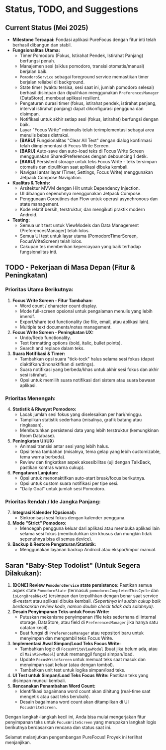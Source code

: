 # Status, TODO, and Suggestions

## Current Status (Mei 2025)

* **Milestone Tercapai:** Fondasi aplikasi PureFocus dengan fitur inti telah berhasil dibangun dan stabil.
* **Fungsionalitas Utama:**
    * Timer Pomodoro (Fokus, Istirahat Pendek, Istirahat Panjang) berfungsi penuh.
    * Manajemen sesi (siklus pomodoro, transisi otomatis/manual) berjalan baik.
    * `PomodoroService` sebagai foreground service memastikan timer berjalan reliabel di background.
    * State timer (waktu tersisa, sesi saat ini, jumlah pomodoro selesai) berhasil disimpan dan dipulihkan menggunakan `PreferencesManager` (DataStore), membuat aplikasi resilient.
    * Pengaturan durasi timer (fokus, istirahat pendek, istirahat panjang, interval istirahat panjang) dapat dikonfigurasi pengguna dan disimpan.
    * Notifikasi untuk akhir setiap sesi (fokus, istirahat) berfungsi dengan baik.
    * Layar "Focus Write" minimalis telah terimplementasi sebagai area menulis bebas distraksi.
    * **[BARU]** Fungsionalitas "Clear All Text" dengan dialog konfirmasi telah diimplementasi di Focus Write Screen.
    * **[BARU]** Auto-save dan auto-load teks di Focus Write Screen menggunakan SharedPreferences dengan debouncing 1 detik.
    * **[BARU]** Persistent storage untuk teks Focus Write - teks tersimpan otomatis dan dipulihkan saat aplikasi dibuka kembali.
    * Navigasi antar layar (Timer, Settings, Focus Write) menggunakan Jetpack Compose Navigation.
* **Kualitas & Teknis:**
    * Arsitektur MVVM dengan Hilt untuk Dependency Injection.
    * UI dibangun sepenuhnya menggunakan Jetpack Compose.
    * Penggunaan Coroutines dan Flow untuk operasi asynchronous dan state management.
    * Kode relatif bersih, terstruktur, dan mengikuti praktik modern Android.
* **Testing:**
    * Semua unit test untuk ViewModels dan Data Management (PreferencesManager) telah lolos.
    * Semua UI test untuk layar utama (PomodoroTimerScreen, FocusWriteScreen) telah lolos.
    * Cakupan tes memberikan kepercayaan yang baik terhadap fungsionalitas inti.

## TODO - Pekerjaan di Masa Depan (Fitur & Peningkatan)

### Prioritas Utama Berikutnya:

1.  **Focus Write Screen - Fitur Tambahan:**
    * Word count / character count display.
    * Mode full-screen opsional untuk pengalaman menulis yang lebih imersif.
    * Export/share text functionality (ke file, email, atau aplikasi lain).
    * Multiple text documents/notes management.
2.  **Focus Write Screen - Peningkatan UX:**
    * Undo/Redo functionality.
    * Text formatting options (bold, italic, bullet points).
    * Search and replace dalam teks.
3.  **Suara Notifikasi & Timer:**
    * Tambahkan opsi suara "tick-tock" halus selama sesi fokus (dapat diaktifkan/dinonaktifkan di settings).
    * Suara notifikasi yang berbeda/khas untuk akhir sesi fokus dan akhir sesi istirahat.
    * Opsi untuk memilih suara notifikasi dari sistem atau suara bawaan aplikasi.

### Prioritas Menengah:

4.  **Statistik & Riwayat Pomodoro:**
    * Lacak jumlah sesi fokus yang diselesaikan per hari/minggu.
    * Tampilkan statistik sederhana (misalnya, grafik batang atau ringkasan).
    * Membutuhkan persistensi data yang lebih terstruktur (kemungkinan Room Database).
5.  **Peningkatan UI/UX:**
    * Animasi transisi antar sesi yang lebih halus.
    * Opsi tema tambahan (misalnya, tema gelap yang lebih customizable, tema warna berbeda).
    * Review dan tingkatkan aspek aksesibilitas (uji dengan TalkBack, pastikan kontras warna cukup).
6.  **Pengaturan Lanjutan:**
    * Opsi untuk menonaktifkan auto-start break/focus berikutnya.
    * Opsi untuk custom suara notifikasi per tipe sesi.
    * "Daily Goal" untuk jumlah sesi Pomodoro.

### Prioritas Rendah / Ide Jangka Panjang:

7.  **Integrasi Kalender (Opsional):**
    * Sinkronisasi sesi fokus dengan kalender pengguna.
8.  **Mode "Strict" Pomodoro:**
    * Mencegah pengguna keluar dari aplikasi atau membuka aplikasi lain selama sesi fokus (membutuhkan izin khusus dan mungkin tidak sepenuhnya bisa di semua device).
9.  **Backup & Restore Pengaturan/Statistik:**
    * Menggunakan layanan backup Android atau ekspor/impor manual.

## Saran "Baby-Step Todolist" (Untuk Segera Dilakukan):

1.  **[DONE] Review `PomodoroService` state persistence:** Pastikan semua aspek state `PomodoroState` (termasuk `pomodorosCompletedThisCycle` dan `isLongBreakNext`) tersimpan dan terpulihkan dengan benar saat service di-restart atau aplikasi dibuka kembali. *(Sepertinya ini sudah cukup baik berdasarkan review kode, namun double check tidak ada salahnya).*
2.  **Desain Penyimpanan Teks untuk Focus Write:**
    * Putuskan mekanisme penyimpanan (file teks sederhana di internal storage, DataStore, atau field di `PreferencesManager` jika hanya satu catatan kecil).
    * Buat fungsi di `PreferencesManager` atau repositori baru untuk menyimpan dan mengambil teks Focus Write.
3.  **Implementasi Awal Simpan/Load Teks Focus Write:**
    * Tambahkan logic di `FocusWriteViewModel` (buat jika belum ada, atau di `MainViewModel`) untuk memanggil fungsi simpan/load.
    * Update `FocusWriteScreen` untuk memuat teks saat masuk dan menyimpan saat keluar (atau dengan tombol).
    * Tambahkan unit test untuk logika simpan/load teks.
4.  **UI Test untuk Simpan/Load Teks Focus Write:** Pastikan teks yang disimpan muncul kembali.
5.  **Rencanakan Penambahan Word Count:**
    * Identifikasi bagaimana word count akan dihitung (real-time saat mengetik atau saat teks berubah).
    * Desain bagaimana word count akan ditampilkan di UI `FocusWriteScreen`.

Dengan langkah-langkah kecil ini, Anda bisa mulai mengerjakan fitur penyimpanan teks untuk `FocusWriteScreen` yang merupakan langkah logis berikutnya berdasarkan rencana dan status saat ini.

Selamat melanjutkan pengembangan PureFocus! Proyek ini terlihat menjanjikan.